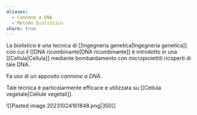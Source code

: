 ```yaml
---
aliases:
  - Cannone a DNA
  - Metodo biolistico
share: true
---
```


La *biolistica* è una tecnica di [[Ingegneria genetica|Ingegneria genetica]] con cui il [[DNA ricombinante|DNA ricombinante]] è introdotto in una [[Cellula|Cellula]] mediante bombardamento con microproiettili ricoperti di tale DNA.

Fa uso di un apposito *cannone a DNA*.

Tale tecnica è particolarmente efficace e utilizzata su [[Cellula vegetale|Cellule vegetali]].

![[Pasted image 20231024161848.png|350]]